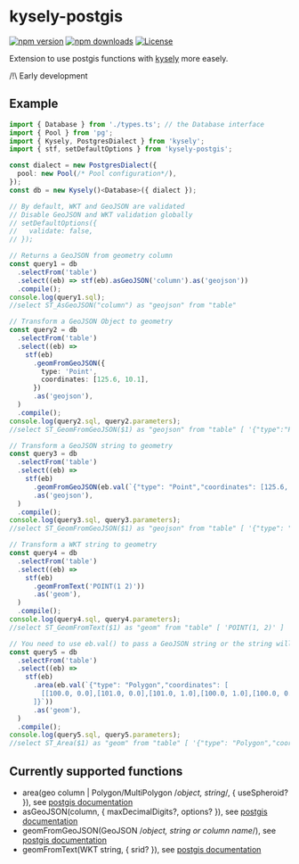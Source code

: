 # kysely-postgis

[![npm version](http://img.shields.io/npm/v/kysely-postgis.svg)](https://npmjs.org/package/kysely-postgis)
[![npm downloads](https://img.shields.io/npm/dm/kysely-postgis.svg)](https://npmjs.org/package/kysely-postgis)
[![License](https://img.shields.io/github/license/k4st0r/kysely-postgis)](https://github.com/k4st0r/kysely-postgis/blob/master/LICENSE)

Extension to use postgis functions with [kysely](https://kysely.dev/) more easely.

/!\ Early development

## Example

```ts
import { Database } from './types.ts'; // the Database interface
import { Pool } from 'pg';
import { Kysely, PostgresDialect } from 'kysely';
import { stf, setDefaultOptions } from 'kysely-postgis';

const dialect = new PostgresDialect({
  pool: new Pool(/* Pool configuration*/),
});
const db = new Kysely()<Database>({ dialect });

// By default, WKT and GeoJSON are validated
// Disable GeoJSON and WKT validation globally
// setDefaultOptions({
//   validate: false,
// });

// Returns a GeoJSON from geometry column
const query1 = db
  .selectFrom('table')
  .select((eb) => stf(eb).asGeoJSON('column').as('geojson'))
  .compile();
console.log(query1.sql);
//select ST_AsGeoJSON("column") as "geojson" from "table"

// Transform a GeoJSON Object to geometry
const query2 = db
  .selectFrom('table')
  .select((eb) =>
    stf(eb)
      .geomFromGeoJSON({
        type: 'Point',
        coordinates: [125.6, 10.1],
      })
      .as('geojson'),
  )
  .compile();
console.log(query2.sql, query2.parameters);
//select ST_GeomFromGeoJSON($1) as "geojson" from "table" [ '{"type":"Point","coordinates":[125.6,10.1]}' ]

// Transform a GeoJSON string to geometry
const query3 = db
  .selectFrom('table')
  .select((eb) =>
    stf(eb)
      .geomFromGeoJSON(eb.val(`{"type": "Point","coordinates": [125.6, 10.1]}`))
      .as('geojson'),
  )
  .compile();
console.log(query3.sql, query3.parameters);
//select ST_GeomFromGeoJSON($1) as "geojson" from "table" [ '{"type": "Point","coordinates": [125.6, 10.1]}' ]

// Transform a WKT string to geometry
const query4 = db
  .selectFrom('table')
  .select((eb) =>
    stf(eb)
      .geomFromText('POINT(1 2)'))
      .as('geom'),
  )
  .compile();
console.log(query4.sql, query4.parameters);
//select ST_GeomFromText($1) as "geom" from "table" [ 'POINT(1, 2)' ]

// You need to use eb.val() to pass a GeoJSON string or the string will be considerate like a column
const query5 = db
  .selectFrom('table')
  .select((eb) =>
    stf(eb)
      .area(eb.val(`{"type": "Polygon","coordinates": [
        [[100.0, 0.0],[101.0, 0.0],[101.0, 1.0],[100.0, 1.0],[100.0, 0.0]]
      ]}`))
      .as('geom'),
  )
  .compile();
console.log(query5.sql, query5.parameters);
//select ST_Area($1) as "geom" from "table" [ '{"type": "Polygon","coordinates": [[[100.0, 0.0],[101.0, 0.0],[101.0, 1.0],[100.0, 1.0][100.0, 0.0]]]}' ]
```

## Currently supported functions

- area(geo column | Polygon/MultiPolygon /_object, string_/, { useSpheroid? }), see [postgis documentation](https://postgis.net/docs/ST_Area.html)
- asGeoJSON(column, { maxDecimalDigits?, options? }), see [postgis documentation](https://postgis.net/docs/ST_AsGeoJSON.html)
- geomFromGeoJSON(GeoJSON /_object, string or column name_/), see [postgis documentation](https://postgis.net/docs/ST_GeomFromGeoJSON.html)
- geomFromText(WKT string, { srid? }), see [postgis documentation](http://www.postgis.net/docs/ST_GeomFromText.html)
